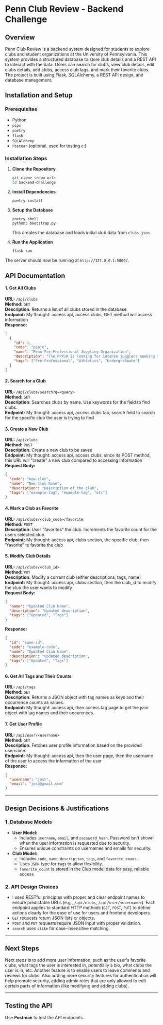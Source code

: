 # Penn Club Review - Backend Challenge

## Overview
Penn Club Review is a backend system designed for students to explore clubs and student organizations at the University of Pennsylvania. This system provides a structured database to store club details and a REST API to interact with the data. Users can search for clubs, view club details, edit clubs details, add clubs, access club tags, and mark their favorite clubs. The project is built using Flask, SQLAlchemy, a REST API design, and database management.

## Installation and Setup

### Prerequisites
- Python
- `pipx` 
- `poetry` 
- `flask`
- `SQLAlchemy`
- `Postman` (optional, used for testing c:)

### Installation Steps
1. **Clone the Repository**
   ```sh
   git clone <repo-url>
   cd backend-challenge
   ```

2. **Install Dependencies**
   ```sh
   poetry install
   ```

3. **Setup the Database**
   ```sh
   poetry shell
   python3 bootstrap.py
   ```
   This creates the database and loads initial club data from `clubs.json`.

4. **Run the Application**
   ```sh
   flask run
   ```

The server should now be running at `http://127.0.0.1:5000/`.

## API Documentation

#### 1. Get All Clubs
**URL:** `/api/clubs`  
**Method:** `GET`  
**Description:** Returns a list of all clubs stored in the database.  
**Endpoint:** My thought: access api, access clubs, GET method will access information   
**Response:**
```json
[
  {
    "id": 1,
    "code": "pppjo",
    "name": "Penn Pre-Professional Juggling Organization",
    "description": "The PPPJO is looking for intense jugglers seeking to juggle their way to the top.",
    "tags": ["Pre-Professional", "Athletics", "Undergraduate"]
  }
]
```

#### 2. Search for a Club
**URL:** `/api/clubs/search?q=<query>`  
**Method:** `GET`  
**Description:** Searches clubs by name. Use keywords for the field <query> to find clubs.  
**Endpoint:** My thought: access api, access clubs tab, search field to search for the specific club the user is trying to find

#### 3. Create a New Club
**URL:** `/api/clubs`  
**Method:** `POST`  
**Description:** Create a new club to be saved  
**Endpoint:** My thought: access api, access clubs, since its POST method, this URL will "create" a new club compared to accessing information  
**Request Body:**
```json
{
  "code": "new-club",
  "name": "New Club Name",
  "description": "Description of the club",
  "tags": ["example-tag", "example-tag", "etc"]
}
```

#### 4. Mark a Club as Favorite
**URL:** `/api/clubs/<club_code>/favorite`  
**Method:** `POST`  
**Description:** User "favorites" the club. Increments the favorite count for the users selected club.  
**Endpoint:** My thought: access api, clubs section, the specific club, then "favorite" to favorite the club  

#### 5. Modify Club Details
**URL:** `/api/clubs/<club_id>`  
**Method:** `PUT`  
**Description:** Modify a current club (either descriptions, tags, name)  
**Endpoint:** My thought: access api, clubs section, then the club_id to modify the club the user wants to modify  
**Request Body:**
```json
{
  "name": "Updated Club Name",
  "description": "Updated description",
  "tags": ["Updated", "Tags"]
}
```
**Response:**
```json
{
  "id": "same-id",
  "code": "example-code",
  "name": "Updated Club Name",
  "description": "Updated description",
  "tags": ["Updated", "Tags"]
}
```

#### 6. Get All Tags and Their Counts
**URL:** `/api/tags`  
**Method:** `GET`  
**Description:** Returns a JSON object with tag names as keys and their occurrence counts as values.  
**Endpoint:** My thought: access api, then access tag page to get the json object with tag names and their occurences. 

#### 7. Get User Profile
**URL:** `/api/user/<username>`  
**Method:** `GET`  
**Description:** Fetches user profile information based on the provided username.  
**Endpoint:** My thought: access api, then the user page, then the username of the user to access the information of the user  
**Response:**
```json
{
  "username": "josh",
  "email": "josh@gmail.com"
}
```

---

## Design Decisions & Justifications

### 1. Database Models
- **User Model:** 
  - Includes `username`, `email`, and `password_hash`. Password isn't shown when the user information is requested due to security. 
  - Ensures unique constraints on usernames and emails for security.
- **Club Model:** 
  - Includes `code`, `name`, `description`, `tags`, and `favorite_count`.
  - Uses `JSON` type for `tags` to allow flexibility.
  - `favorite_count` is stored in the Club model data for easy, reliable access

### 2. API Design Choices
- I used RESTful principles with proper and clear endpoint names to ensure predictable URLs (e.g., `/api/clubs`, `/api/user/<username>`). Each endpoint applies to standard HTTP methods (`GET`, `POST`, `PUT`) to define actions clearly for the ease of use for users and frontend developers.
- `GET` requests return JSON lists or objects.
- `POST` and `PUT` requests require JSON input with proper validation.
- `search` uses `ilike` for case-insensitive matching.


---

## Next Steps

Next steps is to add more user information, such as the user's favorite clubs, what tags the user is interested in, potentially a bio, what clubs the user is in, etc. Another feature is to enable users to leave comments and reviews for clubs. Also adding more security features for authentication will help promote security, adding admin roles that are only allowed to edit certain parts of information (like modifying and adding clubs). 

---
## Testing the API
Use **Postman** to test the API endpoints.

